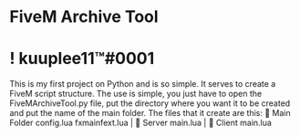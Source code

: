 # FiveM Archive Tool
# ! kuuplee11™#0001

This is my first project on Python and is so simple.
It serves to create a FiveM script structure.
The use is simple, you just have to open the FiveMArchiveTool.py file, put the directory where you want it to be created and put the name of the main folder.
The files that it create are this:
📂 Main Folder  config.lua  fxmainfext.lua | 📂 Server  main.lua | 📂 Client main.lua
